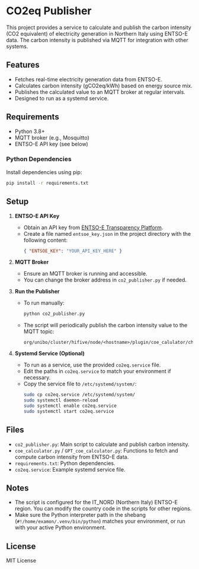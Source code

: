 # CO2eq Publisher

This project provides a service to calculate and publish the carbon intensity (CO2 equivalent) of electricity generation in Northern Italy using ENTSO-E data. The carbon intensity is published via MQTT for integration with other systems.

## Features
- Fetches real-time electricity generation data from ENTSO-E.
- Calculates carbon intensity (gCO2eq/kWh) based on energy source mix.
- Publishes the calculated value to an MQTT broker at regular intervals.
- Designed to run as a systemd service.

## Requirements
- Python 3.8+
- MQTT broker (e.g., Mosquitto)
- ENTSO-E API key (see below)

### Python Dependencies
Install dependencies using pip:

```bash
pip install -r requirements.txt
```

## Setup

1. **ENTSO-E API Key**
   - Obtain an API key from [ENTSO-E Transparency Platform](https://transparency.entsoe.eu/).
   - Create a file named `entsoe_key.json` in the project directory with the following content:
     ```json
     { "ENTSOE_KEY": "YOUR_API_KEY_HERE" }
     ```

2. **MQTT Broker**
   - Ensure an MQTT broker is running and accessible.
   - You can change the broker address in `co2_publisher.py` if needed.

3. **Run the Publisher**
   - To run manually:
     ```bash
     python co2_publisher.py
     ```
   - The script will periodically publish the carbon intensity value to the MQTT topic:
     ```
     org/unibo/cluster/hifive/node/<hostname>/plugin/coe_calulator/chnl/data/carbon_intensity
     ```

4. **Systemd Service (Optional)**
   - To run as a service, use the provided `co2eq.service` file.
   - Edit the paths in `co2eq.service` to match your environment if necessary.
   - Copy the service file to `/etc/systemd/system/`:
     ```bash
     sudo cp co2eq.service /etc/systemd/system/
     sudo systemctl daemon-reload
     sudo systemctl enable co2eq.service
     sudo systemctl start co2eq.service
     ```

## Files
- `co2_publisher.py`: Main script to calculate and publish carbon intensity.
- `coe_calculator.py` / `GPT_coe_calculator.py`: Functions to fetch and compute carbon intensity from ENTSO-E data.
- `requirements.txt`: Python dependencies.
- `co2eq.service`: Example systemd service file.

## Notes
- The script is configured for the IT_NORD (Northern Italy) ENTSO-E region. You can modify the country code in the scripts for other regions.
- Make sure the Python interpreter path in the shebang (`#!/home/examon/.venv/bin/python`) matches your environment, or run with your active Python environment.

## License
MIT License
